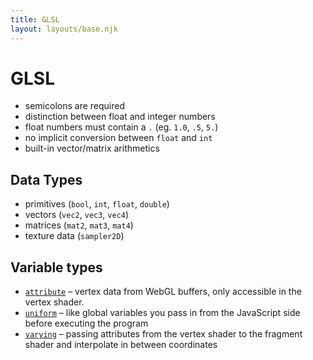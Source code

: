 ```yaml
---
title: GLSL
layout: layouts/base.njk
---
```


# GLSL

- semicolons are required
- distinction between float and integer numbers
- float numbers must contain a `.` (eg. `1.0`, `.5`, `5.`)
- no implicit conversion between `float` and `int`
- built-in vector/matrix arithmetics

## Data Types

- primitives (`bool`, `int`, `float`, `double`)
- vectors (`vec2`, `vec3`, `vec4`)
- matrices (`mat2`, `mat3`, `mat4`)
- texture data (`sampler2D`)

## Variable types

- [`attribute`](https://thebookofshaders.com/glossary/?search=attribute) – vertex data from WebGL buffers, only accessible in the vertex shader.
- [`uniform`](https://thebookofshaders.com/glossary/?search=uniform) – like global variables you pass in from the JavaScript side before executing the program
- [`varying`](https://thebookofshaders.com/glossary/?search=varying) – passing attributes from the vertex shader to the fragment shader and interpolate in between coordinates
